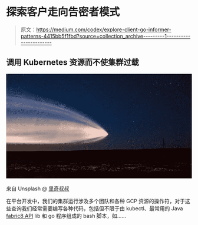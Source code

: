 # 探索客户走向告密者模式

> 原文：<https://medium.com/codex/explore-client-go-informer-patterns-4415bb5f1fbd?source=collection_archive---------1----------------------->

## 调用 Kubernetes 资源而不使集群过载

![](img/22d37896d19de02d6048032c69c332b8.png)

来自 Unsplash @ [里奇叔叔](https://unsplash.com/photos/La5V_Qr6h3A)

在平台开发中，我们的集群运行涉及多个团队和各种 GCP 资源的操作符，对于这些查询我们经常需要编写各种代码，包括但不限于由 kubectl、最常用的 Java [fabric8 API](https://github.com/fabric8io/kubernetes-client) lib 和 go 程序组成的 bash 脚本，如……